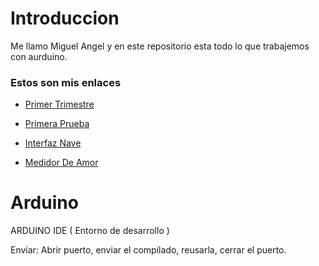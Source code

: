 # Introduccion 
Me llamo Miguel Angel y en este repositorio esta todo lo que trabajemos con aurduino.

### Estos son mis enlaces

* [Primer Trimestre](https://github.com/miguelamgel1107/1er-trimestre-)

* [Primera Prueba](https://github.com/miguelamgel1107/Arduino/blob/main/primera%20prueba.md)

* [Interfaz Nave](https://github.com/miguelamgel1107/Arduino/blob/main/interfaz%20nave.md)

* [Medidor De Amor](https://github.com/miguelamgel1107/Arduino/blob/main/Medidor%20de%20amor.md)

# Arduino

ARDUINO IDE ( Entorno de desarrollo )

Enviar: Abrir puerto, enviar el compilado, reusarla, cerrar el puerto.

